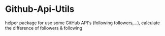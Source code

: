 # Github-Api-Utils
helper package for use some GitHub API's (following followers,...), calculate the difference of followers &amp; following
